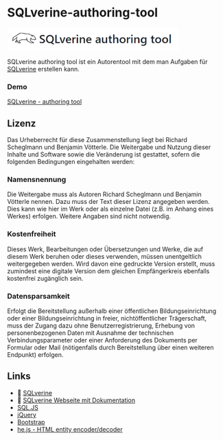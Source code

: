 # SQLverine-authoring-tool
<img src="src/images/sqlVerineAuthoringTool.png" width="400px" />

SQLverine authoring tool ist ein Autorentool mit dem man Aufgaben für [SQLverine](https://github.com/Sulkar/SQLverine) erstellen kann.

### Demo
[SQLverine - authoring tool](https://author.sqlverine.org/)

## Lizenz
Das Urheberrecht für diese Zusammenstellung liegt bei Richard Scheglmann und Benjamin Vötterle. Die Weitergabe und Nutzung dieser Inhalte und Software sowie die Veränderung ist gestattet, sofern die folgenden Bedingungen eingehalten werden: 

### Namensnennung 

Die Weitergabe muss als Autoren Richard Scheglmann und Benjamin Vötterle nennen. Dazu muss der Text dieser Lizenz angegeben werden. Dies kann wie hier im Werk oder als einzelne Datei (z.B. im Anhang eines Werkes) erfolgen. Weitere Angaben sind nicht notwendig. 

### Kostenfreiheit 

Dieses Werk, Bearbeitungen oder Übersetzungen und Werke, die auf diesem Werk beruhen oder dieses verwenden, müssen unentgeltlich weitergegeben werden. Wird davon eine gedruckte Version erstellt, muss zumindest eine digitale Version dem gleichen Empfängerkreis ebenfalls kostenfrei zugänglich sein. 

### Datensparsamkeit 

Erfolgt die Bereitstellung außerhalb einer öffentlichen Bildungseinrichtung oder einer Bildungseinrichtung in freier, nichtöffentlicher Trägerschaft, muss der Zugang dazu ohne Benutzerregistrierung, Erhebung von personenbezogenen Daten mit Ausnahme der technischen Verbindungsparameter oder einer Anforderung des Dokuments per Formular oder Mail (nötigenfalls durch Bereitstellung über einen weiteren Endpunkt) erfolgen.

## Links
- :mag_right: [SQLverine](https://github.com/Sulkar/SQLverine)
- :open_book: [SQLverine Webseite mit Dokumentation](https://github.com/Sulkar/SQLverine-website)
- [SQL.JS](https://sql.js.org/)
- [jQuery](https://jquery.com/)
- [Bootstrap](https://getbootstrap.com/)
- [he.js - HTML entity encoder/decoder](https://github.com/mathiasbynens/he)
